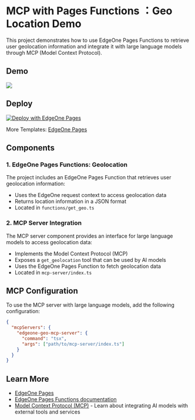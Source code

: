 # MCP with Pages Functions ：Geo Location Demo

This project demonstrates how to use EdgeOne Pages Functions to retrieve user geolocation information and integrate it with large language models through MCP (Model Context Protocol).

## Demo

![](https://cloudcache.tencent-cloud.com/qcloud/ui/static/static_source_business/f180b5ae-0e9c-40a8-a76a-b8f2a5e6108f.gif)

## Deploy

[![Deploy with EdgeOne Pages](https://cdnstatic.tencentcs.com/edgeone/pages/deploy.svg)](https://edgeone.ai/pages/new?template=mcp-geo)

More Templates: [EdgeOne Pages](https://edgeone.ai/pages/templates)

## Components

### 1. EdgeOne Pages Functions: Geolocation

The project includes an EdgeOne Pages Function that retrieves user geolocation information:

- Uses the EdgeOne request context to access geolocation data
- Returns location information in a JSON format
- Located in `functions/get_geo.ts`

### 2. MCP Server Integration

The MCP server component provides an interface for large language models to access geolocation data:

- Implements the Model Context Protocol (MCP)
- Exposes a `get_geolocation` tool that can be used by AI models
- Uses the EdgeOne Pages Function to fetch geolocation data
- Located in `mcp-server/index.ts`

## MCP Configuration

To use the MCP server with large language models, add the following configuration:

```json
{
  "mcpServers": {
    "edgeone-geo-mcp-server": {
      "command": "tsx",
      "args": ["path/to/mcp-server/index.ts"]
    }
  }
}
```

## Learn More

- [EdgeOne Pages](https://edgeone.ai/products/pages)
- [EdgeOne Pages Functions documentation](https://pages.edgeone.ai/document/pages-functions-overview)
- [Model Context Protocol (MCP)](https://modelcontextprotocol.github.io) - Learn about integrating AI models with external tools and services
